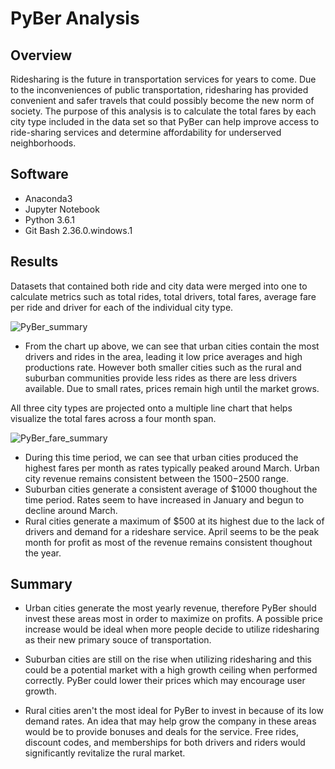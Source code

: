 # PyBer Analysis

## Overview
Ridesharing is the future in transportation services for years to come. Due to the inconveniences of public transportation, ridesharing has provided convenient and safer travels that could possibly become the new norm of society. The purpose of this analysis is to calculate the total fares by each city type included in the data set so that PyBer can help improve access to ride-sharing services and determine affordability for underserved neighborhoods.


## Software
- Anaconda3
- Jupyter Notebook
- Python 3.6.1
- Git Bash 2.36.0.windows.1


## Results
Datasets that contained both ride and city data were merged into one to calculate metrics such as total rides, total drivers, total fares, average fare per ride and driver for each of the individual city type.

![PyBer_summary](https://user-images.githubusercontent.com/102638461/167984903-04c39413-cee5-43b3-b3fd-9d7591390a24.png)
- From the chart up above, we can see that urban cities contain the most drivers and rides in the area, leading it low price averages and high productions rate. However both smaller cities such as the rural and suburban communities provide less rides as there are less drivers available. Due to small rates, prices remain high until the market grows.

All three city types are projected onto a multiple line chart that helps visualize the total fares across a four month span.

![PyBer_fare_summary](https://user-images.githubusercontent.com/102638461/167984908-e3efd982-dd72-4b63-bfdf-0503a14aad5f.png)
- During this time period, we can see that urban cities produced the highest fares per month as rates typically peaked around March. Urban city revenue remains consistent between the $1500-$2500 range.
- Suburban cities generate a consistent average of $1000 thoughout the time period. Rates seem to have increased in January and begun to decline around March.
- Rural cities generate a maximum of $500 at its highest due to the lack of drivers and demand for a rideshare service. April seems to be the peak month for profit as most of the revenue remains consistent thoughout the year.


## Summary
- Urban cities generate the most yearly revenue, therefore PyBer should invest these areas most in order to maximize on profits. A possible price increase would be ideal when more people decide to utilize ridesharing as their new primary souce of transportation. 

- Suburban cities are still on the rise when utilizing ridesharing and this could be a potential market with a high growth ceiling when performed correctly. PyBer could lower their prices which may encourage user growth.

- Rural cities aren't the most ideal for PyBer to invest in because of its low demand rates. An idea that may help grow the company in these areas would be to provide bonuses and deals for the service. Free rides, discount codes, and memberships for both drivers and riders would significantly revitalize the rural market. 



